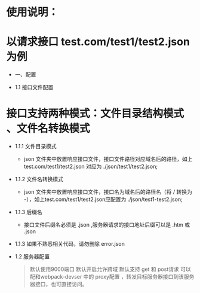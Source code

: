 # 使用说明：
# 以请求接口 test.com/test1/test2.json为例
+ 一、配置
 - 1.1 接口文件配置
  # 接口支持两种模式：文件目录结构模式 、文件名转换模式 
  
  + 1.1.1 文件目录模式 
    - json 文件夹中放置响应接口文件，接口文件路径对应域名后的路径，如上test.com/test1/test2.json 对应为  ./json/test1/test2.json;
  
  + 1.1.2 文件名转换模式 
    - json 文件夹中放置响应接口文件，接口名为域名后的路径名（将 / 转换为 -），如上test.com/test1/test2.json应配置为 ./json/test1-test2.json;
  
  + 1.1.3 后缀名
    - 接口文件后缀名必须是 .json ,服务器请求的接口地址后缀可以是 .htm 或 .json  

  - 1.1.3 如果不熟悉相关代码，请勿删除 error.json
 
 - 1.2 服务器配置
   > 默认使用9000端口 默认开启允许跨域 默认支持 get 和 post请求
   > 可以配和webpack-devser 中的 proxy配置 ，转发目标服务器接口到该服务器接口，也可直接访问。
